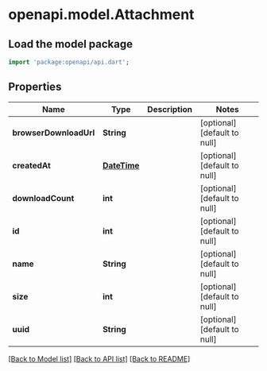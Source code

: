 # openapi.model.Attachment

## Load the model package
```dart
import 'package:openapi/api.dart';
```

## Properties
Name | Type | Description | Notes
------------ | ------------- | ------------- | -------------
**browserDownloadUrl** | **String** |  | [optional] [default to null]
**createdAt** | [**DateTime**](DateTime.md) |  | [optional] [default to null]
**downloadCount** | **int** |  | [optional] [default to null]
**id** | **int** |  | [optional] [default to null]
**name** | **String** |  | [optional] [default to null]
**size** | **int** |  | [optional] [default to null]
**uuid** | **String** |  | [optional] [default to null]

[[Back to Model list]](../README.md#documentation-for-models) [[Back to API list]](../README.md#documentation-for-api-endpoints) [[Back to README]](../README.md)


